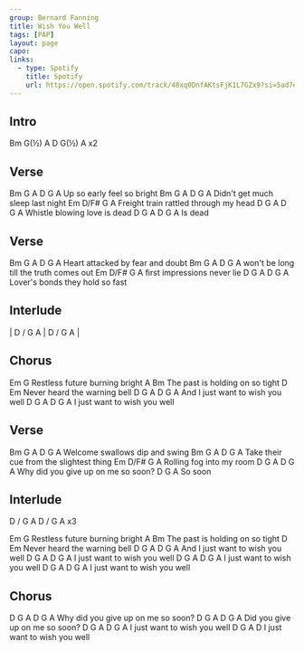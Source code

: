 ```yaml
---
group: Bernard Fanning
title: Wish You Well
tags: [PAP]
layout: page
capo: 
links: 
  - type: Spotify
    title: Spotify
    url: https://open.spotify.com/track/48xq0DnfAKtsFjK1L7GZx9?si=5ad7e5a32451491b
---
```


## Intro

Bm G(½) A D G(½) A   x2

## Verse

Bm          G    A     D     G   A
Up so early feel so bright
Bm           G    A        D     G   A
Didn't get much sleep last night
Em                    D/F#    G      A
Freight train rattled through my head
D               G    A      D     G  A
Whistle blowing love is dead
D         G   A    D     G   A
Is dead

## Verse

Bm                G    A   D     G   A
Heart attacked by fear and doubt
Bm            G        A     D         G   A
won't be long till the truth comes out
Em                D/F#   G    A
first impressions never lie
D                  G    A     D       G   A
Lover's bonds they hold so fast

## Interlude 

| D / G A | D / G A |

## Chorus

Em                      G
Restless future burning bright
A                         Bm
The past is holding on so tight
D                       Em
Never heard the warning bell
D                  G    A   D     G   A
And I just want to wish you well
D              G    A   D      G   A
I just want to wish you well

## Verse

Bm               G   A   D      G  A
Welcome swallows dip and swing
Bm                      G    A    D      G  A
Take their cue from the slightest thing
Em          D/F#    G     A
Rolling fog into my room
D           G       A        D        G    A
Why did you give up on me so soon?
D      G   A
So soon

## Interlude
D / G A  D / G A  x3

Em                      G
Restless future burning bright
A                         Bm
The past is holding on so tight
D                       Em
Never heard the warning bell
D                  G    A   D     G   A
And I just want to wish you well
D              G    A   D      G   A
I just want to wish you well
D              G    A   D      G   A
I just want to wish you well
D              G    A   D      G   A
I just want to wish you well

## Chorus

D           G       A        D        G    A
Why did you give up on me so soon?
D            G     A     D        G    A
Did you give up on me so soon?
D              G    A   D      G   A
I just want to wish you well
D              G    A   D
I just want to wish you well

